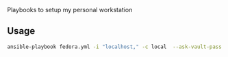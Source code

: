 Playbooks to setup my personal workstation

Usage
------

```bash
ansible-playbook fedora.yml -i "localhost," -c local  --ask-vault-pass --ask-sudo-pass
```
